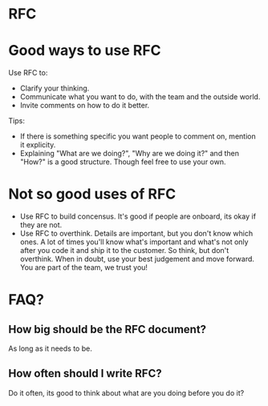 # RFC

# Good ways to use RFC
Use RFC to:
- Clarify your thinking.
- Communicate what you want to do, with the team and the outside world.
- Invite comments on how to do it better.

Tips:
- If there is something specific you want people to comment on, mention it explicity.
- Explaining "What are we doing?", "Why are we doing it?" and then "How?" is a good structure. Though feel free to use your own.


# Not so good uses of RFC
- Use RFC to build concensus. It's good if people are onboard, its okay if they are not.
- Use RFC to overthink. Details are important, but you don't know which ones. A lot of times you'll know what's important and what's not only after you code it and ship it to the customer. So think, but don't overthink.
When in doubt, use your best judgement and move forward. You are part of the team, we trust you!

# FAQ?
## How big should be the RFC document?
As long as it needs to be.

## How often should I write RFC?
Do it often, its good to think about what are you doing before you do it?
